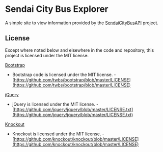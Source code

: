 # Sendai City Bus Explorer #

A simple site to view information provided by the [SendaiCityBusAPI](http://bus.aobayama.net/) project.

## License ##

Except where noted below and elsewhere in the code and repository, this project is licensed under the MIT license.

[Bootstrap](http://getbootstrap.com/)
* Bootstrap code is licensed under the MIT license. - [https://github.com/twbs/bootstrap/blob/master/LICENSE](https://github.com/twbs/bootstrap/blob/master/LICENSE)

[jQuery](https://jquery.com/)
* jQuery is licensed under the MIT license. - [https://github.com/jquery/jquery/blob/master/LICENSE.txt](https://github.com/jquery/jquery/blob/master/LICENSE.txt)

[Knockout](http://knockoutjs.com/)
* Knockout is licensed under the MIT license. - [https://github.com/knockout/knockout/blob/master/LICENSE](https://github.com/knockout/knockout/blob/master/LICENSE)
